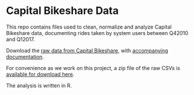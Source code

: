 # Capital Bikeshare Data

This repo contains files used to clean, normalize and analyze Capital Bikeshare data, documenting rides taken by system users between Q42010 and Q12017.  

Download the [raw data from Capital Bikeshare](https://s3.amazonaws.com/capitalbikeshare-data/index.html), with [accompanying documentation](https://www.capitalbikeshare.com/system-data).  

For convenience as we work on this project, a zip file of the raw CSVs is [available for download here](https://drive.google.com/open?id=0BxTxfji0dcTMOVF4S05ubXlsNFU).

The analysis is written in R.   
